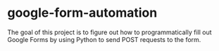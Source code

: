 # google-form-automation

The goal of this project is to figure out how to programmatically fill out Google Forms by using Python to send POST requests to the form.
